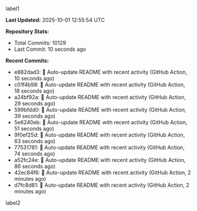 
label1 
<!-- ACTIVITY_START -->
**Last Updated:** 2025-10-01 12:55:54 UTC

**Repository Stats:**
- Total Commits: 10129
- Last Commit: 10 seconds ago

**Recent Commits:**
- e882dad3: 🤖 Auto-update README with recent activity (GitHub Action, 10 seconds ago)
- c01f4b98: 🤖 Auto-update README with recent activity (GitHub Action, 18 seconds ago)
- a24bf92a: 🤖 Auto-update README with recent activity (GitHub Action, 29 seconds ago)
- 599bfdd0: 🤖 Auto-update README with recent activity (GitHub Action, 39 seconds ago)
- 5e6240eb: 🤖 Auto-update README with recent activity (GitHub Action, 51 seconds ago)
- 9f0ef25d: 🤖 Auto-update README with recent activity (GitHub Action, 63 seconds ago)
- 77531781: 🤖 Auto-update README with recent activity (GitHub Action, 74 seconds ago)
- a52fc24e: 🤖 Auto-update README with recent activity (GitHub Action, 86 seconds ago)
- 42ec84f6: 🤖 Auto-update README with recent activity (GitHub Action, 2 minutes ago)
- d7fc8d81: 🤖 Auto-update README with recent activity (GitHub Action, 2 minutes ago)
<!-- ACTIVITY_END -->

label2
